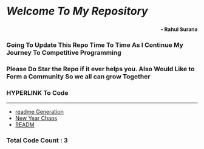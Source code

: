# *Welcome To My Repository*
### <div style='text-align:right'><sub> - Rahul Surana</sub></div>
### Going To Update This Repo Time To Time As I Continue My Journey To Competitive Programming
### Please Do Star the Repo if it ever helps you. Also Would Like to Form a Community So we all can grow Together
### HYPERLINK To Code
***
-  [ readme Generation ](./readme%20Generation.py)
-  [ New Year Chaos ](./New%20Year%20Chaos.cpp)
-  [ READM ](./README.md)

### Total Code Count : 3